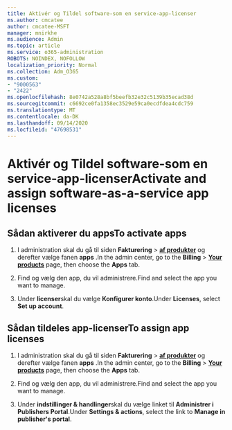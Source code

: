 ```yaml
---
title: Aktivér og Tildel software-som en service-app-licenser
ms.author: cmcatee
author: cmcatee-MSFT
manager: mnirkhe
ms.audience: Admin
ms.topic: article
ms.service: o365-administration
ROBOTS: NOINDEX, NOFOLLOW
localization_priority: Normal
ms.collection: Adm_O365
ms.custom:
- "9000563"
- "2422"
ms.openlocfilehash: 8e0742a528a8bf5beefb32e32c5139b35ecad38d
ms.sourcegitcommit: c6692ce0fa1358ec3529e59ca0ecdfdea4cdc759
ms.translationtype: MT
ms.contentlocale: da-DK
ms.lasthandoff: 09/14/2020
ms.locfileid: "47698531"
---
```

# <a name="activate-and-assign-software-as-a-service-app-licenses"></a><span data-ttu-id="ed500-102">Aktivér og Tildel software-som en service-app-licenser</span><span class="sxs-lookup"><span data-stu-id="ed500-102">Activate and assign software-as-a-service app licenses</span></span> 

## <a name="to-activate-apps"></a><span data-ttu-id="ed500-103">Sådan aktiverer du apps</span><span class="sxs-lookup"><span data-stu-id="ed500-103">To activate apps</span></span>

1. <span data-ttu-id="ed500-104">I administration skal du gå til siden **Fakturering**  >  **[af produkter](https://go.microsoft.com/fwlink/p/?linkid=842054)** og derefter vælge fanen **apps** .</span><span class="sxs-lookup"><span data-stu-id="ed500-104">In the admin center, go to the **Billing** > **[Your products](https://go.microsoft.com/fwlink/p/?linkid=842054)** page, then choose the **Apps** tab.</span></span>

2. <span data-ttu-id="ed500-105">Find og vælg den app, du vil administrere.</span><span class="sxs-lookup"><span data-stu-id="ed500-105">Find and select the app you want to manage.</span></span>

3. <span data-ttu-id="ed500-106">Under **licenser**skal du vælge **Konfigurer konto**.</span><span class="sxs-lookup"><span data-stu-id="ed500-106">Under **Licenses**, select **Set up account**.</span></span>  

## <a name="to-assign-app-licenses"></a><span data-ttu-id="ed500-107">Sådan tildeles app-licenser</span><span class="sxs-lookup"><span data-stu-id="ed500-107">To assign app licenses</span></span>

1. <span data-ttu-id="ed500-108">I administration skal du gå til siden **Fakturering**  >  **[af produkter](https://go.microsoft.com/fwlink/p/?linkid=842054)** og derefter vælge fanen **apps** .</span><span class="sxs-lookup"><span data-stu-id="ed500-108">In the admin center, go to the **Billing** > **[Your products](https://go.microsoft.com/fwlink/p/?linkid=842054)** page, then choose the **Apps** tab.</span></span>

2. <span data-ttu-id="ed500-109">Find og vælg den app, du vil administrere.</span><span class="sxs-lookup"><span data-stu-id="ed500-109">Find and select the app you want to manage.</span></span>  

3. <span data-ttu-id="ed500-110">Under **indstillinger & handlinger**skal du vælge linket til **Administrer i Publishers Portal**.</span><span class="sxs-lookup"><span data-stu-id="ed500-110">Under **Settings & actions**, select the link to **Manage in publisher's portal**.</span></span>
